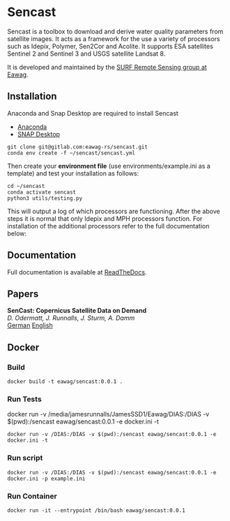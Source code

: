 # Sencast

Sencast is a toolbox to download and derive water quality parameters from satellite images. It acts as a framework for 
the use a variety of processors such as Idepix, Polymer, Sen2Cor and Acolite. It supports ESA satellites Sentinel 2 and 
Sentinel 3 and USGS satellite Landsat 8.

It is developed and maintained by the [SURF Remote Sensing group at Eawag](https://www.eawag.ch/en/department/surf/main-focus/remote-sensing/).
## Installation
Anaconda and Snap Desktop are required to install Sencast
- [Anaconda](https://www.anaconda.com)
- [SNAP Desktop](https://step.esa.int/main/download/snap-download/)
```
git clone git@gitlab.com:eawag-rs/sencast.git
conda env create -f ~/sencast/sencast.yml
```
Then create your **environment file** (use environments/example.ini as a template) and test your installation as follows:
```
cd ~/sencast
conda activate sencast
python3 utils/testing.py
```
This will output a log of which processors are functioning. After the above steps it is normal that only Idepix and MPH 
processors function. For installation of the additional processors refer to the full documentation below:

## Documentation

Full documentation is available at [ReadTheDocs](https://sencast.readthedocs.io/en/latest/?).

## Papers

**SenCast: Copernicus Satellite Data on Demand**  
*D. Odermatt, J. Runnalls, J. Sturm, A. Damm*  
[German](https://www.dora.lib4ri.ch/eawag/islandora/object/eawag%3A21549/datastream/PDF4/Odermatt-2020-SenCast-%28accepted_version%29.pdf) [English](https://www.dora.lib4ri.ch/eawag/islandora/object/eawag%3A21549/datastream/PDF3/Odermatt-2020-SenCast-%28unspecified_8a1c1609%29.pdf)

## Docker

### Build

`docker build -t eawag/sencast:0.0.1 .`

### Run Tests

docker run -v /media/jamesrunnalls/JamesSSD1/Eawag/DIAS:/DIAS -v $(pwd):/sencast eawag/sencast:0.0.1 -e docker.ini -t

`docker run -v /DIAS:/DIAS -v $(pwd):/sencast eawag/sencast:0.0.1 -e docker.ini -t`

### Run script

`docker run -v /DIAS:/DIAS -v $(pwd):/sencast eawag/sencast:0.0.1 -e docker.ini -p example.ini`

### Run Container

`docker run -it --entrypoint /bin/bash eawag/sencast:0.0.1`